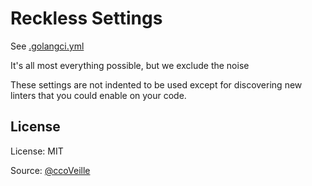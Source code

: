 # Reckless Settings

See [.golangci.yml](.golangci.yml)

It's all most everything possible, but we exclude the noise

These settings are not indented to be used except for discovering new linters that you could enable on your code.

## License

License: MIT

Source: [@ccoVeille](https://github.com/ccoVeille/golangci-lint-config-examples)
